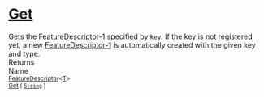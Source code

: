 # [Get](./FeatureDescriptor-100663419.md)

Gets the [FeatureDescriptor-1](https://github.com/hargitomi97/sigstat/blob/master/docs/md/SigStat/Common/FeatureDescriptor-1.md) specified by `key`.  If the key is not registered yet, a new [FeatureDescriptor-1](https://github.com/hargitomi97/sigstat/blob/master/docs/md/SigStat/Common/FeatureDescriptor-1.md) is automatically created with the given key and type.
<br>
Returns<img width=542/>Name
<br>
<sub>[FeatureDescriptor](./../FeatureDescriptor-1.md)\<[T](./FeatureDescriptor-100663419.md)></sub><img width=500/><sub>[Get](./FeatureDescriptor-100663419.md) ( [`String`](https://docs.microsoft.com/en-us/dotnet/api/System.String) )</sub><br>


